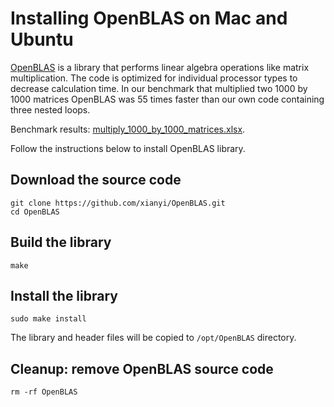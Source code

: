 # Installing OpenBLAS on Mac and Ubuntu

[OpenBLAS](https://en.wikipedia.org/wiki/OpenBLAS) is a library that performs linear algebra operations like matrix multiplication. The code is optimized for individual processor types to decrease calculation time. In our benchmark that multiplied two 1000 by 1000 matrices OpenBLAS was 55 times faster than our own code containing three nested loops.

Benchmark results: [multiply_1000_by_1000_matrices.xlsx](/benchmark/multiply_1000_by_1000_matrices.xlsx).

Follow the instructions below to install OpenBLAS library.

## Download the source code


```
git clone https://github.com/xianyi/OpenBLAS.git
cd OpenBLAS
```


## Build the library

```
make
```


## Install the library

```
sudo make install
```

The library and header files will be copied to `/opt/OpenBLAS` directory.


## Cleanup: remove OpenBLAS source code

```
rm -rf OpenBLAS
```